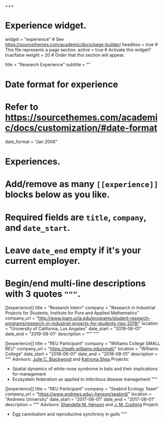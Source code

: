 +++
# Experience widget.
widget = "experience"  # See https://sourcethemes.com/academic/docs/page-builder/
headless = true  # This file represents a page section.
active = true  # Activate this widget? true/false
weight = 20  # Order that this section will appear.

title = "Research Experience"
subtitle = ""

# Date format for experience
#   Refer to https://sourcethemes.com/academic/docs/customization/#date-format
date_format = "Jan 2006"

# Experiences.
#   Add/remove as many `[[experience]]` blocks below as you like.
#   Required fields are `title`, `company`, and `date_start`.
#   Leave `date_end` empty if it's your current employer.
#   Begin/end multi-line descriptions with 3 quotes `"""`.
[[experience]]
  title = "Research Intern"
  company = "Research in Industrial Projects for Students, Institute for Pure and Applied Mathematics"
  company_url = "http://www.ipam.ucla.edu/programs/student-research-programs/research-in-industrial-projects-for-students-rips-2019/"
  location = "University of California, Los Angeles"
  date_start = "2019-06-01"
  date_end = "2019-08-01"
  description = """
  """

[[experience]]
  title = "REU Participant"
  company = "Williams College SMALL REU"
  company_url = "https://math.williams.edu/small/"
  location = "Williams College"
  date_start = "2018-06-01"
  date_end = "2018-08-01"
  description = """
  Advisors: [Julie C. Blackwood](https://sites.williams.edu/jcb5/) and [Katriona Shea](https://kshealab.wordpress.com/)
  Projects:
  * Spatial dynamics of white-nose syndrome in bats and their implications for management
  * Ecosystem federalism as applied to infectious disease management
  """
  
[[experience]]
  title = "REU Participant"
  company = "Seabird Ecology Team"
  company_url = "https://www.andrews.edu/~henson/seabird/"
  location = "Andrews University"
  date_start = "2017-06-01"
  date_end = "2017-08-01"
  description = """
  Advisors: [Shandelle M. Henson](https://www.andrews.edu/~henson/) and [J. M. Cushing](https://www.math.arizona.edu/~cushing/)
  Project:
  * Egg cannibalism and reproductive synchrony in gulls
  """
